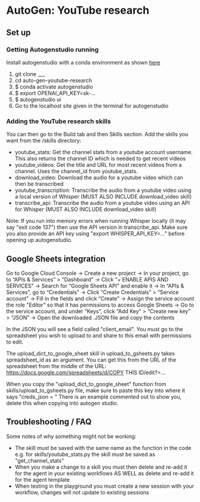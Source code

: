 # AutoGen: YouTube research

## Set up
### Getting Autogenstudio running
Install autogenstudio with a conda environment as shown [here](https://autogen-studio.com/)
1. git clone ___
2. cd auto-gen-youtube-research
3. $ conda activate autogenstudio
4. $ export OPENAI_API_KEY=sk-...
5. $ autogenstudio ui
6. Go to the localhost site given in the terminal for autogenstudio

### Adding the YouTube research skills
You can then go to the Build tab and then Skills section. Add the skills you want from the /skills directory:
- youtube_stats: Get the channel stats from a youtube account username. This also returns the channel ID which is needed to get recent videos
- youtube_videos: Get the title and URL for most recent videos from a channel. Uses the channel_id from youtube_stats.
- download_video: Download the audio for a youtube video which can then be transcribed
- youtube_transcription: Transcribe the audio from a youtube video using a local version of Whisper (MUST ALSO INCLUDE download_video skill)
- transcribe_api: Transcribe the audio from a youtube video using an API for Whisper (MUST ALSO INCLUDE download_video skill)

Note: If you run into memory errors when running Whisper locally (it may say "exit code 137") then use the API version in transcribe_api. Make sure you also provide an API key using "export WHISPER_API_KEY=..." before opening up autogenstudio.


## Google Sheets integration
Go to Google Cloud Console
-> Create a new project
-> In your project, go to “APIs & Services” > “Dashboard”
-> Click “+ ENABLE APIS AND SERVICES”
-> Search for “Google Sheets API” and enable it
-> In “APIs & Services”, go to “Credentials”
-> Click “Create Credentials” > “Service account”
-> Fill in the fields and click “Create”
-> Assign the service account the role "Editor" so that it has permissions to access Google Sheets
-> Go to the service account, and under “Keys”, click “Add Key” > “Create new key” > “JSON”
-> Open the downloaded .JSON file and copy the contents

In the JSON you will see a field called "client_email". You must go to the spreadsheet you wish to upload to and share to this email with permissions to edit.

The upload_dict_to_google_sheet skill in upload_to_gsheets.py takes spreadsheet_id as an argument. You can get this from the URL of the spreadsheet from the middle of the URL:
https://docs.google.com/spreadsheets/d/COPY THIS ID/edit?=...

When you copy the "upload_dict_to_google_sheet" function from skills/upload_to_gsheets.py file, make sure to paste this key into where it says "creds_json = "
There is an example commented out to show you, delete this when copying into autogen studio.

## Troubleshooting / FAQ

Some notes of why something might not be working:
- The skill must be saved with the same name as the function in the code e.g. for skills/youtube_stats.py the skill must be saved as "get_channel_stats"
- When you make a change to a skill you must then delete and re-add it for the agent in your existing workflows AS WELL as delete and re-add it for the agent template
- When testing in the playground you must create a new session with your workflow, changes will not update to existing sessions
